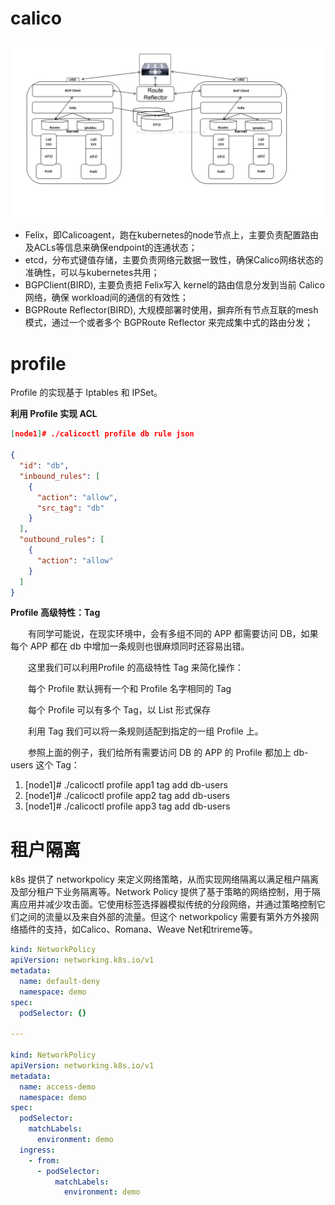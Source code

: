 # calico

<img src=bgp.png />

* Felix，即Calicoagent，跑在kubernetes的node节点上，主要负责配置路由及ACLs等信息来确保endpoint的连通状态；
* etcd，分布式键值存储，主要负责网络元数据一致性，确保Calico网络状态的准确性，可以与kubernetes共用；
* BGPClient(BIRD), 主要负责把 Felix写入 kernel的路由信息分发到当前 Calico网络，确保 workload间的通信的有效性；
* BGPRoute Reflector(BIRD), 大规模部署时使用，摒弃所有节点互联的mesh模式，通过一个或者多个 BGPRoute Reflector 来完成集中式的路由分发；

# profile

Profile 的实现基于 Iptables 和 IPSet。

**利用 Profile 实现 ACL**

```json
[node1]# ./calicoctl profile db rule json

{
  "id": "db",
  "inbound_rules": [
    {
      "action": "allow",
      "src_tag": "db"
    }
  ],
  "outbound_rules": [
    {
      "action": "allow"
    }
  ]
}
```

**Profile 高级特性：Tag**

　　有同学可能说，在现实环境中，会有多组不同的 APP 都需要访问 DB，如果每个 APP 都在 db 中增加一条规则也很麻烦同时还容易出错。

　　这里我们可以利用Profile 的高级特性 Tag 来简化操作：

　　每个 Profile 默认拥有一个和 Profile 名字相同的 Tag

　　每个 Profile 可以有多个 Tag，以 List 形式保存

　　利用 Tag 我们可以将一条规则适配到指定的一组 Profile 上。

　　参照上面的例子，我们给所有需要访问 DB 的 APP 的 Profile 都加上 db-users 这个 Tag：

1. [node1]# ./calicoctl profile app1 tag add db-users
2. [node1]# ./calicoctl profile app2 tag add db-users
3. [node1]# ./calicoctl profile app3 tag add db-users

# 租户隔离

k8s 提供了 networkpolicy 来定义网络策略，从而实现网络隔离以满足租户隔离及部分租户下业务隔离等。Network Policy 提供了基于策略的网络控制，用于隔离应用并减少攻击面。它使用标签选择器模拟传统的分段网络，并通过策略控制它们之间的流量以及来自外部的流量。但这个 networkpolicy 需要有第外方外接网络插件的支持，如Calico、Romana、Weave Net和trireme等。

```yaml
kind: NetworkPolicy
apiVersion: networking.k8s.io/v1
metadata:
  name: default-deny
  namespace: demo
spec:
  podSelector: {}

---

kind: NetworkPolicy
apiVersion: networking.k8s.io/v1
metadata:
  name: access-demo
  namespace: demo
spec:
  podSelector:
    matchLabels:
      environment: demo
  ingress:
    - from:
      - podSelector:
          matchLabels:
            environment: demo
```

